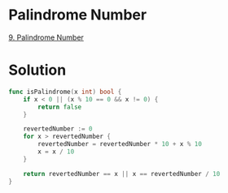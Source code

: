 # Palindrome Number

[9. Palindrome Number](https://leetcode.com/problems/palindrome-number/description/)

# Solution

```go
func isPalindrome(x int) bool {
    if x < 0 || (x % 10 == 0 && x != 0) {
        return false
    }

    revertedNumber := 0
    for x > revertedNumber {
        revertedNumber = revertedNumber * 10 + x % 10
        x = x / 10
    }

    return revertedNumber == x || x == revertedNumber / 10
}
```
